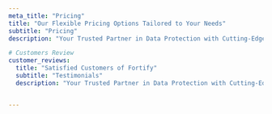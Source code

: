 ```yaml
---
meta_title: "Pricing"
title: "Our Flexible Pricing Options Tailored to Your Needs"
subtitle: "Pricing"
description: "Your Trusted Partner in Data Protection with Cutting-Edge Solutions for <br /> Comprehensive Data Security."

# Customers Review
customer_reviews:
  title: "Satisfied Customers of Fortify"
  subtitle: "Testimonials"
  description: "Your Trusted Partner in Data Protection with Cutting-Edge Solutions for <br /> Comprehensive Data Security."


---
```


